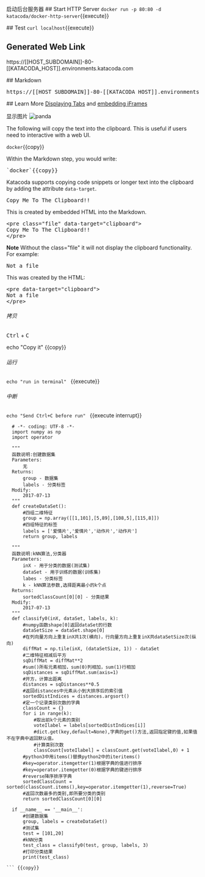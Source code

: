
启动后台服务器
## Start HTTP Server
`docker run -p 80:80 -d katacoda/docker-http-server`{{execute}}

## Test
`curl localhost`{{execute}}

## Generated Web Link

https://[[HOST_SUBDOMAIN]]-80-[[KATACODA_HOST]].environments.katacoda.com

## Markdown 
<pre>https://[[HOST_SUBDOMAIN]]-80-[[KATACODA_HOST]].environments.katacoda.com</pre>

## Learn More
[Displaying Tabs](https://katacoda.com/scenario-examples/scenarios/dashboard-tabs) and [embedding iFrames](https://katacoda.com/scenario-examples/scenarios/dashboard-tabs-iframe)



显示图片
![panda](/mengmeng/scenarios/upload-assets/assets/panda.png)




The following will copy the text into the clipboard. This is useful if users need to interactive with a web UI.

`docker`{{copy}}

Within the Markdown step, you would write:
<pre>
`docker`{{copy}}
</pre>

Katacoda supports copying code snippets or longer text into the clipboard by adding the attribute `data-target`.

<pre class="file" data-target="clipboard">
Copy Me To The Clipboard!!
</pre>

This is created by embedded HTML into the Markdown.

<pre>
&#x3C;pre class=&#x22;file&#x22; data-target=&#x22;clipboard&#x22;&#x3E;
Copy Me To The Clipboard!!
&#x3C;/pre&#x3E;
</pre>

**Note** Without the class="file" it will not display the clipboard functionality. For example:

<pre data-target="clipboard">
Not a file
</pre>

This was created by the HTML:

<pre>
&#x3C;pre data-target=&#x22;clipboard&#x22;&#x3E;
Not a file
&#x3C;/pre&#x3E;
</pre>


###### 拷贝
<kbd>Ctrl</kbd> + <kbd>C</kbd>

echo "Copy it"  {{copy}}

###### 运行

`echo "run in terminal" ` {{execute}}


###### 中断 
`echo "Send Ctrl+C before run" ` {{execute interrupt}}

``` 
  # -*- coding: UTF-8 -*-
  import numpy as np
  import operator
  
  """
  函数说明:创建数据集
  Parameters:
      无
  Returns:
      group - 数据集
      labels - 分类标签
  Modify:
      2017-07-13
  """
  def createDataSet():
      #四组二维特征
      group = np.array([[1,101],[5,89],[108,5],[115,8]])
      #四组特征的标签
      labels = ['爱情片','爱情片','动作片','动作片']
      return group, labels
  
  """
  函数说明:kNN算法,分类器
  Parameters:
      inX - 用于分类的数据(测试集)
      dataSet - 用于训练的数据(训练集)
      labes - 分类标签
      k - kNN算法参数,选择距离最小的k个点
  Returns:
      sortedClassCount[0][0] - 分类结果
  Modify:
      2017-07-13
  """
  def classify0(inX, dataSet, labels, k):
      #numpy函数shape[0]返回dataSet的行数
      dataSetSize = dataSet.shape[0]
      #在列向量方向上重复inX共1次(横向)，行向量方向上重复inX共dataSetSize次(纵向)
      diffMat = np.tile(inX, (dataSetSize, 1)) - dataSet
      #二维特征相减后平方
      sqDiffMat = diffMat**2
      #sum()所有元素相加，sum(0)列相加，sum(1)行相加
      sqDistances = sqDiffMat.sum(axis=1)
      #开方，计算出距离
      distances = sqDistances**0.5
      #返回distances中元素从小到大排序后的索引值
      sortedDistIndices = distances.argsort()
      #定一个记录类别次数的字典
      classCount = {}
      for i in range(k):
          #取出前k个元素的类别
          voteIlabel = labels[sortedDistIndices[i]]
          #dict.get(key,default=None),字典的get()方法,返回指定键的值,如果值不在字典中返回默认值。
          #计算类别次数
          classCount[voteIlabel] = classCount.get(voteIlabel,0) + 1
      #python3中用items()替换python2中的iteritems()
      #key=operator.itemgetter(1)根据字典的值进行排序
      #key=operator.itemgetter(0)根据字典的键进行排序
      #reverse降序排序字典
      sortedClassCount = sorted(classCount.items(),key=operator.itemgetter(1),reverse=True)
      #返回次数最多的类别,即所要分类的类别
      return sortedClassCount[0][0]
  
  if __name__ == '__main__':
      #创建数据集
      group, labels = createDataSet()
      #测试集
      test = [101,20]
      #kNN分类
      test_class = classify0(test, group, labels, 3)
      #打印分类结果
      print(test_class)

``` {{copy}}